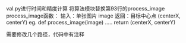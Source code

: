 val.py进行时间和精度计算
将算法模块替换第93行的process_image
process_image函数：
输入：单张图片 image
返回：目标中心点 (centerX, centerY)
eg.
def process_image(image)
    .....
return (centerX, centerY)

需要修改几个路径，代码中有注释

